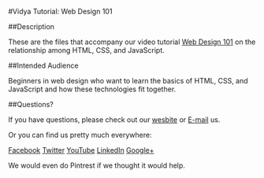 #Vidya Tutorial: Web Design 101

##Description

These are the files that accompany our video tutorial [Web Design 101](https://www.youtube.com/channel/UC24LVc8Bb65SF6LW-SLog9A)
on the relationship among HTML, CSS, and JavaScript.


##Intended Audience

Beginners in web design who want to learn the basics of HTML, CSS, and JavaScript and how these technologies fit together.


##Questions?

If you have questions, please check out our [wesbite](http://www.vidyasource.com) or [E-mail](mailto:info@vidyasource.com) us.

Or you can find us pretty much everywhere:

[Facebook](https://www.facebook.com/pages/Vidya-LLC/514602035285438)
[Twitter](https://twitter.com/VidyaLLC)
[YouTube](https://www.youtube.com/channel/UC24LVc8Bb65SF6LW-SLog9A)
[LinkedIn](http://www.linkedin.com/company/3285099?trk=prof-exp-company-name)
[Google+](https://plus.google.com/111776360900546019228)

We would even do Pintrest if we thought it would help.

